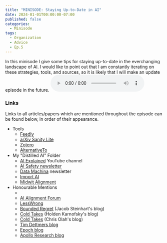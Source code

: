 ```yaml
---
title: "MINISODE: Staying Up-to-Date in AI"
date: 2024-01-01T00:00:00-07:00
published: false
categories:
  - Minisode
tags:
  - Organization
  - Advice
  - Ep.5
---
```


In this minisode I give some tips for staying up-to-date in the everchanging landscape of AI. I would like to point out that I am constantly iterating on these strategies, tools, and sources, so it is likely that I will make an update episode in the future.
<audio controls>
<source src="https://into-ai-safety.github.io/assets\audio\into-ai-safety_ep.5.mp3" type="audio/mp3">
</audio>

### Links

Links to all articles/papers which are mentioned throughout the episode can be found below, in order of their appearance.
- Tools
  - <a href="https://feedly.com" target="_blank" rel="noreferrer noopener">Feedly</a>
  - <a href="https://arxiv-sanity-lite.com" target="_blank" rel="noreferrer noopener">arXiv Sanity Lite</a>
  - <a href="https://www.zotero.org" target="_blank" rel="noreferrer noopener">Zotero</a>
  - <a href="https://alternativeto.net" target="_blank" rel="noreferrer noopener">AlternativeTo</a>
- My "Distilled AI" Folder
  - <a href="https://www.youtube.com/channel/UCNJ1Ymd5yFuUPtn21xtRbbw" target="_blank" rel="noreferrer noopener">AI Explained</a> YouTube channel
  - <a href="https://newsletter.safe.ai" target="_blank" rel="noreferrer noopener">AI Safety newsletter</a>
  - <a href="https://datamachina.com" target="_blank" rel="noreferrer noopener">Data Machina</a> newsletter
  - <a href="https://importai.substack.com" target="_blank" rel="noreferrer noopener">Import AI</a>
  - <a href="https://midwitalignment.substack.com" target="_blank" rel="noreferrer noopener">Midwit Alignment</a>
- Honourable Mentions
  - <a href="" target="_blank" rel="noreferrer noopener"></a>
  - <a href="https://www.alignmentforum.org" target="_blank" rel="noreferrer noopener">AI Alignment Forum</a>
  - <a href="https://www.lesswrong.com" target="_blank" rel="noreferrer noopener">LessWrong</a>
  - <a href="https://bounded-regret.ghost.io" target="_blank" rel="noreferrer noopener">Bounded Regret</a> (Jacob Steinhart's blog)
  - <a href="https://www.cold-takes.com" target="_blank" rel="noreferrer noopener">Cold Takes</a> (Holden Karnofsky's blog)
  - <a href="https://www.cold-takes.com" target="_blank" rel="noreferrer noopener">Cold Takes</a> (Chris Olah's blog)
  - <a href="https://timdettmers.com" target="_blank" rel="noreferrer noopener">Tim Dettmers blog</a>
  - <a href="https://epochai.org/blog" target="_blank" rel="noreferrer noopener">Epoch blog</a>
  - <a href="https://www.apolloresearch.ai/blog" target="_blank" rel="noreferrer noopener">Apollo Research blog</a>

<!-- end of the list -->

